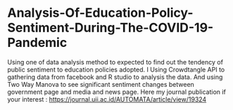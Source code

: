 # Analysis-Of-Education-Policy-Sentiment-During-The-COVID-19-Pandemic
Using one of data analysis method to expected to find out the tendency of public sentiment to
education policies adopted. 
I Using Crowdtangle API  to gathering data from facebook  and R studio to  analysis the data.
And using Two Way Manova to see significant sentiment changes between government page and media and news page.
Here my journal publication if your interest : https://journal.uii.ac.id/AUTOMATA/article/view/19324
